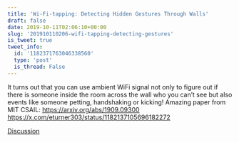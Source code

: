 ```yaml
---
title: 'Wi-Fi-tapping: Detecting Hidden Gestures Through Walls'
draft: false
date: 2019-10-11T02:06:10+00:00
slug: '201910110206-wifi-tapping-detecting-gestures'
is_tweet: true
tweet_info:
  id: '1182371763046338560'
  type: 'post'
  is_thread: False
---
```




It turns out that you can use ambient WiFi signal not only to figure out if there is someone inside the room across the wall who you can’t see but also events like someone petting, handshaking or kicking! Amazing paper from MIT CSAIL: <https://arxiv.org/abs/1909.09300> <https://x.com/eturner303/status/1182137105696182272>

[Discussion](https://x.com/sytelus/status/1182371763046338560)
